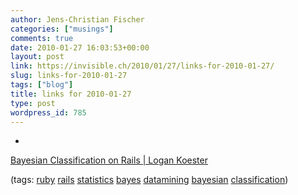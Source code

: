 ```yaml
---
author: Jens-Christian Fischer
categories: ["musings"]
comments: true
date: 2010-01-27 16:03:53+00:00
layout: post
link: https://invisible.ch/2010/01/27/links-for-2010-01-27/
slug: links-for-2010-01-27
tags: ["blog"]
title: links for 2010-01-27
type: post
wordpress_id: 785
---
```


  * 
                

[Bayesian Classification on Rails | Logan Koester](https://blog.logankoester.com/bayesian-classification-on-rails)


                
                

(tags: [ruby](https://delicious.com/jaycee/ruby) [rails](https://delicious.com/jaycee/rails) [statistics](https://delicious.com/jaycee/statistics) [bayes](https://delicious.com/jaycee/bayes) [datamining](https://delicious.com/jaycee/datamining) [bayesian](https://delicious.com/jaycee/bayesian) [classification](https://delicious.com/jaycee/classification))


            
